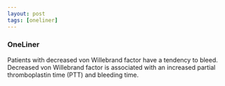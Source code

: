 ```yaml
---
layout: post
tags: [oneliner]
---
```



### OneLiner

Patients with decreased von Willebrand factor have a tendency to bleed. Decreased von Willebrand factor is associated with an increased partial thromboplastin time (PTT) and bleeding time.
